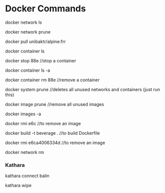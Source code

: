 # Docker Commands


docker network ls

docker network prune

docker pull unibaktr/alpine:frr

docker container ls

docker stop 88e   //stop a container

docker container ls -a

docker container rm 88e  //remove a container

docker system prune //deletes all unused networks and containers (just run this)

docker image prune //remove all unused images

docker images -a 

docker rmi e6c //to remove an image

docker build -t beverage . //to build Dockerfile

docker rmi e6ca4006334d //to remove an image

docker network rm 

### Kathara

kathara connect balin

kathara wipe
